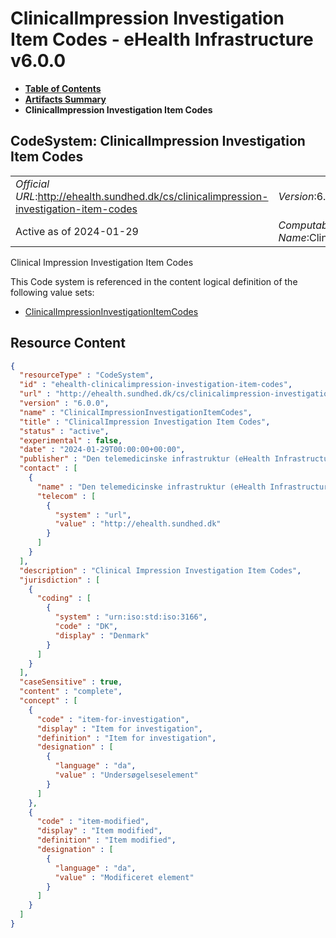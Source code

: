 # ClinicalImpression Investigation Item Codes - eHealth Infrastructure v6.0.0

* [**Table of Contents**](toc.md)
* [**Artifacts Summary**](artifacts.md)
* **ClinicalImpression Investigation Item Codes**

## CodeSystem: ClinicalImpression Investigation Item Codes 

| | |
| :--- | :--- |
| *Official URL*:http://ehealth.sundhed.dk/cs/clinicalimpression-investigation-item-codes | *Version*:6.0.0 |
| Active as of 2024-01-29 | *Computable Name*:ClinicalImpressionInvestigationItemCodes |

 
Clinical Impression Investigation Item Codes 

 This Code system is referenced in the content logical definition of the following value sets: 

* [ClinicalImpressionInvestigationItemCodes](ValueSet-ehealth-clinicalimpression-investigation-item-codes.md)



## Resource Content

```json
{
  "resourceType" : "CodeSystem",
  "id" : "ehealth-clinicalimpression-investigation-item-codes",
  "url" : "http://ehealth.sundhed.dk/cs/clinicalimpression-investigation-item-codes",
  "version" : "6.0.0",
  "name" : "ClinicalImpressionInvestigationItemCodes",
  "title" : "ClinicalImpression Investigation Item Codes",
  "status" : "active",
  "experimental" : false,
  "date" : "2024-01-29T00:00:00+00:00",
  "publisher" : "Den telemedicinske infrastruktur (eHealth Infrastructure)",
  "contact" : [
    {
      "name" : "Den telemedicinske infrastruktur (eHealth Infrastructure)",
      "telecom" : [
        {
          "system" : "url",
          "value" : "http://ehealth.sundhed.dk"
        }
      ]
    }
  ],
  "description" : "Clinical Impression Investigation Item Codes",
  "jurisdiction" : [
    {
      "coding" : [
        {
          "system" : "urn:iso:std:iso:3166",
          "code" : "DK",
          "display" : "Denmark"
        }
      ]
    }
  ],
  "caseSensitive" : true,
  "content" : "complete",
  "concept" : [
    {
      "code" : "item-for-investigation",
      "display" : "Item for investigation",
      "definition" : "Item for investigation",
      "designation" : [
        {
          "language" : "da",
          "value" : "Undersøgelseselement"
        }
      ]
    },
    {
      "code" : "item-modified",
      "display" : "Item modified",
      "definition" : "Item modified",
      "designation" : [
        {
          "language" : "da",
          "value" : "Modificeret element"
        }
      ]
    }
  ]
}

```
